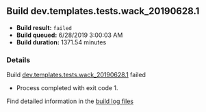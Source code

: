 ## Build dev.templates.tests.wack_20190628.1
- **Build result:** `failed`
- **Build queued:** 6/28/2019 3:00:03 AM
- **Build duration:** 1371.54 minutes
### Details
Build [dev.templates.tests.wack_20190628.1](https://winappstudio.visualstudio.com/web/build.aspx?pcguid=a4ef43be-68ce-4195-a619-079b4d9834c2&builduri=vstfs%3a%2f%2f%2fBuild%2fBuild%2f29012) failed

+ Process completed with exit code 1.

Find detailed information in the [build log files](https://uwpctdiags.blob.core.windows.net/buildlogs/dev.templates.tests.wack_20190628.1_logs.zip)
